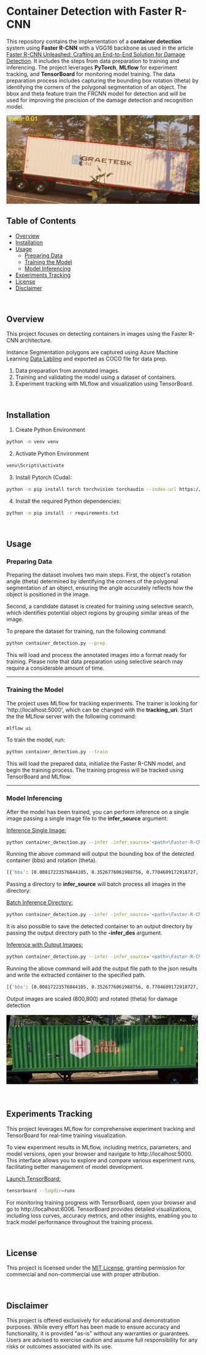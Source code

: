 
# Container Detection with Faster R-CNN

This repository contains the implementation of a **container detection** system using **Faster R-CNN** with a VGG16 backbone as used in the article [Faster R-CNN Unleashed: Crafting an End-to-End Solution for Damage Detection](https://stochasticcoder.com/2023/11/20/faster-r-cnn-unleashed-crafting-an-end-to-end-solution-for-damage-detection/). It includes the steps from data preparation to training and inferencing. The project leverages **PyTorch**, **MLflow** for experiment tracking, and **TensorBoard** for monitoring model training. The data preparation process includes capturing the bounding box rotation (theta) by identifying the corners of the polygonal segmentation of an object. The bbox and theta feature train the FRCNN model for detection and will be used for improving the precision of the damage detection and recognition model.


![detected](../images/img1.png)

## Table of Contents

- [Overview](#overview)
- [Installation](#installation)
- [Usage](#usage)
  - [Preparing Data](#preparing-data)
  - [Training the Model](#training-the-model)
  - [Model Inferencing](#model-inferencing)
- [Experiments Tracking](#experiments-tracking)
- [License](#license)
- [Disclaimer](#disclaimer)

<br/>

## Overview

This project focuses on detecting containers in images using the Faster R-CNN architecture.

Instance Segmentation polygons are captured using Azure Machine Learning [Data Labling](https://learn.microsoft.com/en-us/azure/machine-learning/how-to-create-image-labeling-projects?view=azureml-api-2) and exported as COCO file for data prep.

1. Data preparation from annotated images.
2. Training and validating the model using a dataset of containers.
3. Experiment tracking with MLflow and visualization using TensorBoard.

<br/>

## Installation

1. Create Python Environment
```bash
python -m venv venv
```

2. Activate Python Environment
```bash
venv\Scripts\activate
```

3. Install Pytorch (Cuda):

```bash
python -m pip install torch torchvision torchaudio --index-url https://download.pytorch.org/whl/cu117
```

4. Install the required Python dependencies:

```bash
python -m pip install -r requirements.txt
```


<br/>

## Usage

### Preparing Data
Preparing the dataset involves two main steps. First, the object's rotation angle (theta) determined by identifying the corners of the polygonal segmentation of an object, ensuring the angle accurately reflects how the object is positioned in the image.

Second, a candidate dataset is created for training using selective search, which identifies potential object regions by grouping similar areas of the image.

To prepare the dataset for training, run the following command:

```bash
python container_detection.py --prep
```

This will load and process the annotated images into a format ready for training. Please note that data preparation using selective search may require a considerable amount of time.

---


### Training the Model

The project uses MLflow for tracking experiments. The trainer is looking for 'http://localhost:5000', which can be changed with the **tracking_uri**. Start the the MLflow server with the following command:


```bash
mlflow ui
```

To train the model, run:

```bash
python container_detection.py --train
```

This will load the prepared data, initialize the Faster R-CNN model, and begin the training process. The training progress will be tracked using TensorBoard and MLflow.

---

### Model Inferencing

After the model has been trained, you can perform inference on a single image passing a single image file to the **infer_source** argument:

<ins>Inference Single Image:</ins>

```bash
python container_detection.py --infer -infer_source='<path>\Faster-R-CNN-PyTorch-Damage-Detection\data\testing\captured_images\2_hill_02fd9905-e47d-4f4f-a8e7-c821d0f40685_15SN_2.png'
```

Running the above command will output the bounding box of the detected container (bbs) and rotation (theta).

```bash
[{'bbs': [0.00817223576844105, 0.3526776061988756, 0.7704609172918727, 0.6595895496029102], 'theta': -0.07999999821186066, 'image_path': '<path>\\Faster-R-CNN-PyTorch-Damage-Detection\\data\\testing\\captured_images\\2_hill_02fd9905-e47d-4f4f-a8e7-c821d0f40685_15SN_2.png'}]
```

Passing a directory to **infer_source** will batch process all images in the directory:

<ins>Batch Inference Directory:</ins>

```bash
python container_detection.py --infer -infer_source='<path>\Faster-R-CNN-PyTorch-Damage-Detection\data\testing\captured_images'
```

It is also possible to save the detected container to an output directory by passing the output directory path to the **-infer_des** argument.

<ins>Inference with Output Images:</ins>

```bash
python container_detection.py --infer -infer_source='<path>\Faster-R-CNN-PyTorch-Damage-Detection\data\testing\captured_images\2_hill_02fd9905-e47d-4f4f-a8e7-c821d0f40685_15SN_2.png' -infer_dest='<path>\Faster-R-CNN-PyTorch-Damage-Detection\data\testing\container_images'
```
Running the above command will add the output file path to the json results and write the extracted container to the specified path.

```bash
[{'bbs': [0.00817223576844105, 0.3526776061988756, 0.7704609172918727, 0.6595895496029102], 'theta': -0.07999999821186066, 'image_path': '<path>\\Faster-R-CNN-PyTorch-Damage-Detection\\data\\testing\\captured_images\\2_hill_02fd9905-e47d-4f4f-a8e7-c821d0f40685_15SN_2.png', 'output_file': '<path>\\Faster-R-CNN-PyTorch-Damage-Detection\\data\\testing\\container_images\\2_hill_02fd9905-e47d-4f4f-a8e7-c821d0f40685_15SN_2.png'}]
```

Output images are scaled (800,800) and rotated (theta) for damage detection

![extracted](../images/extracted_container.png)

<br/>

## Experiments Tracking

This project leverages MLflow for comprehensive experiment tracking and TensorBoard for real-time training visualization.

To view experiment results in MLflow, including metrics, parameters, and model versions, open your browser and navigate to http://localhost:5000. This interface allows you to explore and compare various experiment runs, facilitating better management of model development.

<ins>Launch TensorBoard:</ins>
```bash
tensorboard --logdir=runs
```

For monitoring training progress with TensorBoard, open your browser and go to http://localhost:6006. TensorBoard provides detailed visualizations, including loss curves, accuracy metrics, and other insights, enabling you to track model performance throughout the training process.

<br/>

## License
This project is licensed under the [MIT License](../LICENSE.md), granting permission for commercial and non-commercial use with proper attribution.

<br/>

## Disclaimer
This project is offered exclusively for educational and demonstration purposes. While every effort has been made to ensure accuracy and functionality, it is provided "as-is" without any warranties or guarantees. Users are advised to exercise caution and assume full responsibility for any risks or outcomes associated with its use.


